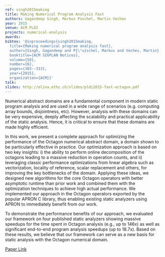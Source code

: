 ```yaml
---
ref: singh2015making
title: Making Numerical Program Analysis Fast
authors: Gagandeep Singh, Markus Püschel, Martin Vechev        
year: 2015
venue: ACM PLDI
projects: numerical-analysis
awards:
bibtex: '@inproceedings{singh2015making,
  title={Making numerical program analysis fast},
  author={Singh, Gagandeep and P{\"u}schel, Markus and Vechev, Martin},
  booktitle={ACM SIGPLAN Notices},
  volume={50},
  number={6},
  pages={303--313},
  year={2015},
  organization={ACM}}'
talk: 
slides: http://elina.ethz.ch/slides/pldi2015-fast-octagon.pdf
---
```


Numerical abstract domains are a fundamental component in modern static program analysis and are used in a wide range of scenarios (e.g. computing array bounds, disjointness, etc). However, analysis with these domains can be very expensive, deeply affecting the scalability and practical applicability of the static analysis.
Hence, it is critical to ensure that these domains are made highly efficient.

In this work, we present a complete approach for optimizing the performance of the Octagon numerical abstract domain, a domain shown to be particularly effective in practice. Our optimization approach is based on two key insights: i) the ability to perform online decomposition of the octagons leading to a massive reduction in operation counts, and ii) leveraging classic performance optimizations from linear algebra such as vectorization, locality of reference, scalar replacement and others, for improving the key bottlenecks of the domain. Applying these ideas, we designed new algorithms for the core Octagon operators with better asymptotic runtime than prior work and combined them with the optimization techniques to achieve high actual performance. We implemented our approach in the Octagon operators exported by the popular APRON C library, thus enabling existing static analyzers using APRON to immediately benefit from our work.

To demonstrate the performance benefits of our approach, we evaluated our framework on four published static analyzers showing massive speedups for the time spent in Octagon analysis (e.g., up to 146x) as well as significant end-to-end program analysis speedups (up to 18.7x). Based on these results, we believe that our framework can serve as a new basis for static analysis with the Octagon numerical domain.

[Paper Link](https://files.sri.inf.ethz.ch/website/papers/PLDI15-OptOctagon.pdf)

